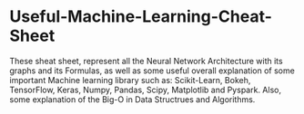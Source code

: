 # Useful-Machine-Learning-Cheat-Sheet
These sheat sheet, represent all the Neural Network Architecture with its graphs and its Formulas, as well as some useful overall explanation of some important Machine learning library such as: Scikit-Learn, Bokeh, TensorFlow, Keras, Numpy, Pandas, Scipy, Matplotlib and Pyspark. Also, some explanation of the Big-O in Data Structrues and Algorithms. 


<p align="center">
  <img https://github.com/samiarja/Useful-Machine-Learning-Cheat-Sheet/blob/master/Keras_Cheat_Sheet_Python.pdf/>
</p>
